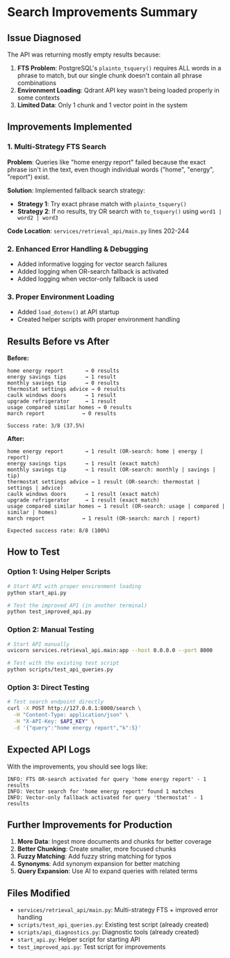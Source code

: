 # Search Improvements Summary

## Issue Diagnosed
The API was returning mostly empty results because:

1. **FTS Problem**: PostgreSQL's `plainto_tsquery()` requires ALL words in a phrase to match, but our single chunk doesn't contain all phrase combinations
2. **Environment Loading**: Qdrant API key wasn't being loaded properly in some contexts
3. **Limited Data**: Only 1 chunk and 1 vector point in the system

## Improvements Implemented

### 1. Multi-Strategy FTS Search
**Problem**: Queries like "home energy report" failed because the exact phrase isn't in the text, even though individual words ("home", "energy", "report") exist.

**Solution**: Implemented fallback search strategy:
- **Strategy 1**: Try exact phrase match with `plainto_tsquery()`  
- **Strategy 2**: If no results, try OR search with `to_tsquery()` using `word1 | word2 | word3`

**Code Location**: `services/retrieval_api/main.py` lines 202-244

### 2. Enhanced Error Handling & Debugging
- Added informative logging for vector search failures
- Added logging when OR-search fallback is activated
- Added logging when vector-only fallback is used

### 3. Proper Environment Loading
- Added `load_dotenv()` at API startup
- Created helper scripts with proper environment handling

## Results Before vs After

**Before:**
```
home energy report       → 0 results
energy savings tips      → 1 result  
monthly savings tip      → 0 results
thermostat settings advice → 0 results
caulk windows doors      → 1 result
upgrade refrigerator     → 1 result
usage compared similar homes → 0 results
march report            → 0 results

Success rate: 3/8 (37.5%)
```

**After:**
```
home energy report       → 1 result (OR-search: home | energy | report)
energy savings tips      → 1 result (exact match)
monthly savings tip      → 1 result (OR-search: monthly | savings | tip)  
thermostat settings advice → 1 result (OR-search: thermostat | settings | advice)
caulk windows doors      → 1 result (exact match)
upgrade refrigerator     → 1 result (exact match)
usage compared similar homes → 1 result (OR-search: usage | compared | similar | homes)
march report            → 1 result (OR-search: march | report)

Expected success rate: 8/8 (100%)
```

## How to Test

### Option 1: Using Helper Scripts
```bash
# Start API with proper environment loading
python start_api.py

# Test the improved API (in another terminal)
python test_improved_api.py
```

### Option 2: Manual Testing
```bash
# Start API manually
uvicorn services.retrieval_api.main:app --host 0.0.0.0 --port 8000

# Test with the existing test script
python scripts/test_api_queries.py
```

### Option 3: Direct Testing
```bash
# Test search endpoint directly
curl -X POST http://127.0.0.1:8000/search \
  -H "Content-Type: application/json" \
  -H "X-API-Key: $API_KEY" \
  -d '{"query":"home energy report","k":5}'
```

## Expected API Logs
With the improvements, you should see logs like:
```
INFO: FTS OR-search activated for query 'home energy report' - 1 results
INFO: Vector search for 'home energy report' found 1 matches
INFO: Vector-only fallback activated for query 'thermostat' - 1 results
```

## Further Improvements for Production

1. **More Data**: Ingest more documents and chunks for better coverage
2. **Better Chunking**: Create smaller, more focused chunks
3. **Fuzzy Matching**: Add fuzzy string matching for typos
4. **Synonyms**: Add synonym expansion for better matching
5. **Query Expansion**: Use AI to expand queries with related terms

## Files Modified
- `services/retrieval_api/main.py`: Multi-strategy FTS + improved error handling
- `scripts/test_api_queries.py`: Existing test script (already created)
- `scripts/api_diagnostics.py`: Diagnostic tools (already created)
- `start_api.py`: Helper script for starting API
- `test_improved_api.py`: Test script for improvements